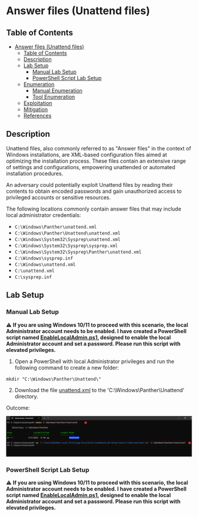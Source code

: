 # Answer files (Unattend files)

## Table of Contents

- [Answer files (Unattend files)](#answer-files-unattend-files)
  - [Table of Contents](#table-of-contents)
  - [Description](#description)
  - [Lab Setup](#lab-setup)
    - [Manual Lab Setup](#manual-lab-setup)
    - [PowerShell Script Lab Setup](#powershell-script-lab-setup) 
  - [Enumeration](#enumeration)
    - [Manual Enumeration](#manual-enumeration)
    - [Tool Enumeration](#tool-enumeration)
  - [Exploitation](#exploitation)
  - [Mitigation](#mitigation)
  - [References](#references)

## Description

Unattend files, also commonly referred to as "Answer files" in the context of Windows installations, are XML-based configuration files aimed at optimizing the installation process. These files contain an extensive range of settings and configurations, empowering unattended or automated installation procedures.

An adversary could potentially exploit Unattend files by reading their contents to obtain encoded passwords and gain unauthorized access to privileged accounts or sensitive resources.

The following locations commonly contain answer files that may include local administrator credentials:

- `C:\Windows\Panther\unattend.xml`
- `C:\Windows\Panther\Unattend\unattend.xml`
- `C:\Windows\System32\Sysprep\unattend.xml`
- `C:\Windows\System32\Sysprep\sysprep.xml`
- `C:\Windows\System32\Sysprep\Panther\unattend.xml`
- `C:\Windows\sysprep.inf`
- `C:\Windows\unattend.xml`
- `C:\unattend.xml`
- `C:\sysprep.inf`

## Lab Setup

### Manual Lab Setup

:warning: <b>If you are using Windows 10/11 to proceed with this scenario, the local Administrator account needs to be enabled. I have created a PowerShell script named [EnableLocalAdmin.ps1](/Lab-Setup-Scripts/EnableLocalAdmin.ps1), designed to enable the local Administrator account and set a password. Please run this script with elevated privileges.</b>

1) Open a PowerShell with local Administrator privileges and run the following command to create a new folder:

```
mkdir "C:\Windows\Panther\Unattend\"
```

2) Download the file [unattend.xml](/Lab-Setup-Source-Code/unattend.xml) to the 'C:\Windows\Panther\Unattend\' directory.

Outcome:

![Answer-Files-Manual-Lab-Set-Up](/Pictures/Answer-Files-Manual-Lab-Set-Up.png)

### PowerShell Script Lab Setup

:warning: <b>If you are using Windows 10/11 to proceed with this scenario, the local Administrator account needs to be enabled. I have created a PowerShell script named [EnableLocalAdmin.ps1](/Lab-Setup-Scripts/EnableLocalAdmin.ps1), designed to enable the local Administrator account and set a password. Please run this script with elevated privileges.</b>

